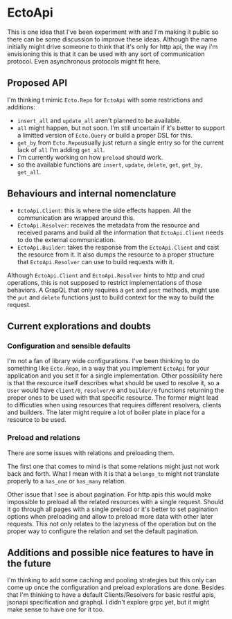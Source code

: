 # EctoApi

This is one idea that I've been experiment with and I'm making it public so there can be some discussion to improve these ideas.
Although the name initially might drive someone to think that it's only for http api, the way i'm envisioning this is that it can be used with any sort of communication protocol.
Even asynchronous protocols might fit here.

## Proposed API

I'm thinking t mimic `Ecto.Repo` for `EctoApi` with some restrictions and additions:

- `insert_all` and `update_all` aren't planned to be available.
- `all` might happen, but not soon. I'm still uncertain if it's better to support a limitted version of `Ecto.Query` or build a proper DSL for this.
- `get_by` from `Ecto.Repo`usually just return a single entry so for the current lack of `all` I'm adding `get_all`.
- I'm currently working on how `preload` should work.
- so the available functions are `insert`, `update`, `delete`, `get`, `get_by`, `get_all`.

## Behaviours and internal nomenclature

- `EctoApi.Client`: this is where the side effects happen. All the communication are wrapped around this.
- `EctoApi.Resolver`: receives the metadata from the resource and received params and build all the information that `EctoApi.Client` needs to do the external communication.
- `EctoApi.Builder`: takes the response from the `EctoApi.Client` and cast the resource from it. It also dumps the resource to a proper structure that `EctoApi.Resolver` can use to build requests with it.

Although `EctoApi.Client` and `EctoApi.Resolver` hints to http and crud operations, this is not supposed to restrict implementations of those behaviors.
A GrapQL that only requires a `get` and `post` methods, might use the `put` and `delete` functions just to build context for the way to build the request.

## Current explorations and doubts

### Configuration and sensible defaults

I'm not a fan of library wide configurations.
I've been thinking to do something like `Ecto.Repo`, in a way that you implement `EctoApi` for your application and you set it for a single implementation.
Other possibility here is that the resource itself describes what should be used to resolve it, so a `User` would have `client/0`, `resolver/0` and `builder/0` functions returning the proper ones to be used with that specific resource.
The former might lead to difficuties when using resources that requires different resolvers, clients and builders.
The later might require a lot of boiler plate in place for a resource to be used.

### Preload and relations

There are some issues with relations and preloading them.

The first one that comes to mind is that some relations might just not work back and forth.
What I mean with it is that a `belongs_to` might not translate properly to a `has_one` or `has_many` relation.

Other issue that I see is about pagination.
For http apis this would make impossible to preload all the related resources with a single request.
Should it go through all pages with a single preload or it's better to set pagination options when preloading and allow to preload more data with other later requests.
This not only relates to the lazyness of the operation but on the proper way to configure the relation and set the default pagination.

## Additions and possible nice features to have in the future

I'm thinking to add some caching and pooling strategies but this only can come up once the configuration and preload explorations are done.
Besides that I'm thinking to have a default Clients/Resolvers for basic restful apis, jsonapi specification and graphql.
I didn't explore grpc yet, but it might make sense to have one for it too.
